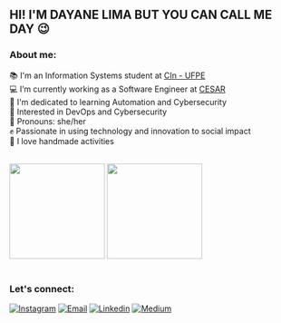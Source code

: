 ## HI! I'M DAYANE LIMA BUT YOU CAN CALL ME DAY 😉

### About me:

📚 I'm an Information Systems student at [CIn - UFPE](https://portal.cin.ufpe.br/) <br/>
💻 I’m currently working as a Software Engineer at [CESAR](https://www.cesar.org.br/web/english) <br/>
🚀 I'm dedicated to learning Automation and Cybersecurity <br/>
🧐 Interested in DevOps and Cybersecurity <br/>
💜 Pronouns: she/her <br/>
✊ Passionate in using technology and innovation to social impact <br/>
🧶 I love handmade activities <br/><br/>

<div style="display: block">
  <img style="height: 12em" src="https://github-readme-stats.vercel.app/api?username=bomday&show_icons=true&hide=contribs,prs&cache_seconds=86400&theme=merko"/>
  <img style="height: 12em" src="https://github-readme-stats.vercel.app/api/top-langs/?username=bomday&layout=compact&langs_count=7&theme=merko"/>
</div><br/>

### Let's connect:

[![Instagram](https://img.shields.io/badge/Instagram-E4405F?style=for-the-badge&logo=instagram&logoColor=white)](https://www.instagram.com/bom.d4y)
[![Email](https://img.shields.io/badge/Gmail-D14836?style=for-the-badge&logo=gmail&logoColor=white)](dayanecamilelima@gmail.com)
[![Linkedin](https://img.shields.io/badge/LinkedIn-0077B5?style=for-the-badge&logo=linkedin&logoColor=white)](https://www.linkedin.com/in/dayane-lima-5b2558199/)
[![Medium](https://img.shields.io/badge/medium-%2312100E.svg?&style=for-the-badge&logo=medium&logoColor=white)](https://medium.com/@dayanecamilelima)
